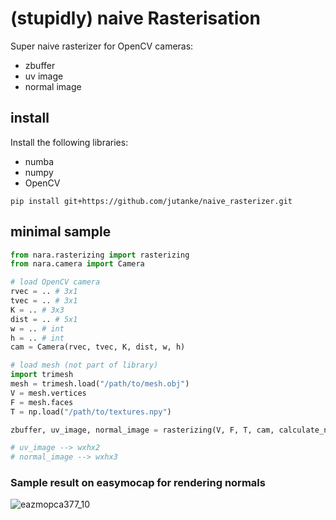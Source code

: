 # (stupidly) naive Rasterisation
Super naive rasterizer for OpenCV cameras:
* zbuffer
* uv image
* normal image 

## install
Install the following libraries:
* numba
* numpy
* OpenCV
```
pip install git+https://github.com/jutanke/naive_rasterizer.git
```

## minimal sample
```python
from nara.rasterizing import rasterizing
from nara.camera import Camera

# load OpenCV camera
rvec = .. # 3x1
tvec = .. # 3x1
K = .. # 3x3
dist = .. # 5x1
w = .. # int
h = .. # int
cam = Camera(rvec, tvec, K, dist, w, h)

# load mesh (not part of library)
import trimesh
mesh = trimesh.load("/path/to/mesh.obj")
V = mesh.vertices
F = mesh.faces
T = np.load("/path/to/textures.npy")

zbuffer, uv_image, normal_image = rasterizing(V, F, T, cam, calculate_normals=True)

# uv_image --> wxhx2
# normal_image --> wxhx3
```

### Sample result on easymocap for rendering normals
![eazmopca377_10](https://user-images.githubusercontent.com/831215/133395461-7ad6f6e7-bb5c-42f6-aa49-475f8351a937.png)
